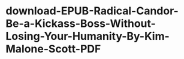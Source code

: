 # download-EPUB-Radical-Candor-Be-a-Kickass-Boss-Without-Losing-Your-Humanity-By-Kim-Malone-Scott-PDF
